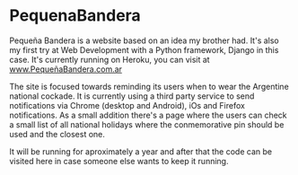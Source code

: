 # PequenaBandera

Pequeña Bandera is a website based on an idea my brother had. It's also my first try at Web Development with a Python framework, Django in this case. It's currently running on Heroku, you can visit at www.PequeñaBandera.com.ar

The site is focused towards reminding its users when to wear the Argentine national cockade. It is currently using a third party service to send notifications via Chrome (desktop and Android), iOs and Firefox notifications. As a small addition there's a page where the users can check a small list of all national holidays where the conmemorative pin should be used and the closest one.

It will be running for aproximately a year and after that the code can be visited here in case someone else wants to keep it running. 
